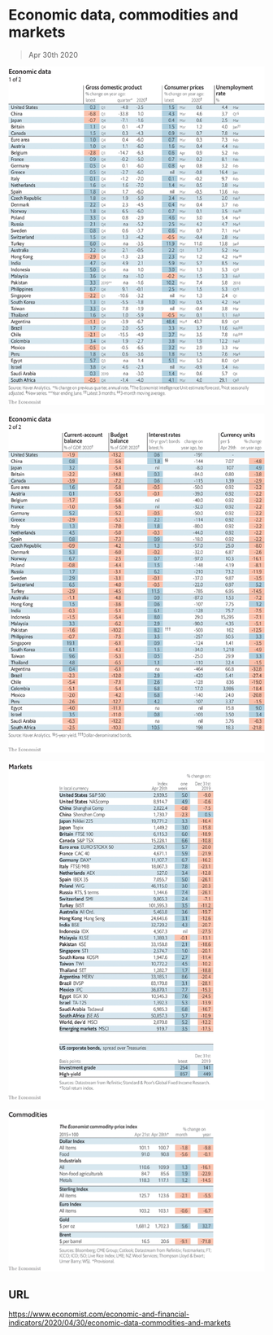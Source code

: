 # Economic data, commodities and markets

> Apr 30th 2020



![](./images/20200502_INT101.png)



![](./images/20200502_INT102.png)



![](./images/20200502_INT201.png)



![](./images/20200502_INT401.png)

## URL

https://www.economist.com/economic-and-financial-indicators/2020/04/30/economic-data-commodities-and-markets
